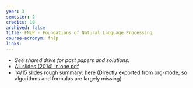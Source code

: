 ```yaml
---
year: 3
semester: 2
credits: 10
archived: false
title: FNLP - Foundations of Natural Language Processing
course-acronym: fnlp
links:
---
```


- *See shared drive for past papers and solutions.*
- [All slides (2014) in one pdf](/drive?next=0B2AAOQQZ_8BxV1R0dVlJc3dFMkE)
- 14/15 slides rough summary: [here](/drive?next=0B2AAOQQZ_8BxLXJzZ2JwZE9VaUE) (Directly exported from org-mode, so algorithms and formulas are largely missing)
